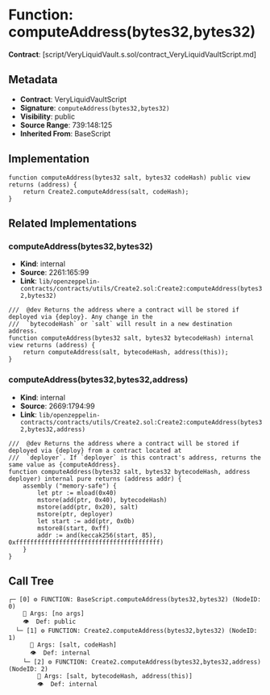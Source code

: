# Function: computeAddress(bytes32,bytes32)

**Contract**: [script/VeryLiquidVault.s.sol/contract_VeryLiquidVaultScript.md]

## Metadata

- **Contract**: VeryLiquidVaultScript
- **Signature**: `computeAddress(bytes32,bytes32)`
- **Visibility**: public
- **Source Range**: 739:148:125
- **Inherited From**: BaseScript

## Implementation

```solidity
function computeAddress(bytes32 salt, bytes32 codeHash) public view returns (address) {
    return Create2.computeAddress(salt, codeHash);
}
```

## Related Implementations

### computeAddress(bytes32,bytes32)

- **Kind**: internal
- **Source**: 2261:165:99
- **Link**: `lib/openzeppelin-contracts/contracts/utils/Create2.sol:Create2:computeAddress(bytes32,bytes32)`

```solidity
///  @dev Returns the address where a contract will be stored if deployed via {deploy}. Any change in the
///  `bytecodeHash` or `salt` will result in a new destination address.
function computeAddress(bytes32 salt, bytes32 bytecodeHash) internal view returns (address) {
    return computeAddress(salt, bytecodeHash, address(this));
}
```

### computeAddress(bytes32,bytes32,address)

- **Kind**: internal
- **Source**: 2669:1794:99
- **Link**: `lib/openzeppelin-contracts/contracts/utils/Create2.sol:Create2:computeAddress(bytes32,bytes32,address)`

```solidity
///  @dev Returns the address where a contract will be stored if deployed via {deploy} from a contract located at
///  `deployer`. If `deployer` is this contract's address, returns the same value as {computeAddress}.
function computeAddress(bytes32 salt, bytes32 bytecodeHash, address deployer) internal pure returns (address addr) {
    assembly ("memory-safe") {
        let ptr := mload(0x40)
        mstore(add(ptr, 0x40), bytecodeHash)
        mstore(add(ptr, 0x20), salt)
        mstore(ptr, deployer)
        let start := add(ptr, 0x0b)
        mstore8(start, 0xff)
        addr := and(keccak256(start, 85), 0xffffffffffffffffffffffffffffffffffffffff)
    }
}
```

## Call Tree

```
┌─ [0] ⚙️ FUNCTION: BaseScript.computeAddress(bytes32,bytes32) (NodeID: 0)
    💬 Args: [no args]
    👁️  Def: public
  └─ [1] ⚙️ FUNCTION: Create2.computeAddress(bytes32,bytes32) (NodeID: 1)
      💬 Args: [salt, codeHash]
      👁️  Def: internal
    └─ [2] ⚙️ FUNCTION: Create2.computeAddress(bytes32,bytes32,address) (NodeID: 2)
        💬 Args: [salt, bytecodeHash, address(this)]
        👁️  Def: internal
```
